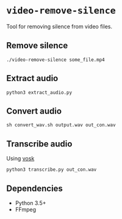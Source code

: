 # `video-remove-silence`

Tool for removing silence from video files.

## Remove silence

```
./video-remove-silence some_file.mp4
```

## Extract audio

```
python3 extract_audio.py
```

## Convert audio

```
sh convert_wav.sh output.wav out_con.wav
```

## Transcribe audio
Using [vosk](https://github.com/format37/stt/tree/main/vosk_cpu)
```
python3 transcribe.py out_con.wav
```

## Dependencies

- Python 3.5+
- FFmpeg
